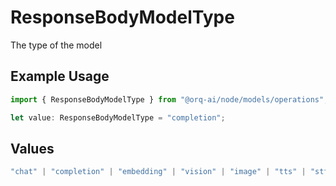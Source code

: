 # ResponseBodyModelType

The type of the model

## Example Usage

```typescript
import { ResponseBodyModelType } from "@orq-ai/node/models/operations";

let value: ResponseBodyModelType = "completion";
```

## Values

```typescript
"chat" | "completion" | "embedding" | "vision" | "image" | "tts" | "stt" | "rerank" | "moderations"
```